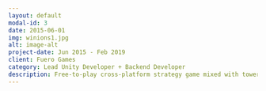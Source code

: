 ```yaml
---
layout: default
modal-id: 3
date: 2015-06-01
img: winions1.jpg
alt: image-alt
project-date: Jun 2015 - Feb 2019
client: Fuero Games
category: Lead Unity Developer + Backend Developer
description: Free-to-play cross-platform strategy game mixed with tower-offense and collecting cards.
---
```

